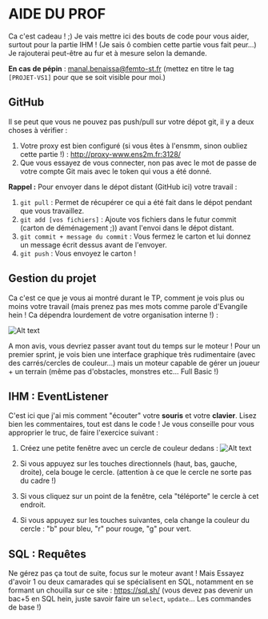 # AIDE DU PROF
Ca c'est cadeau ! ;) Je vais mettre ici des bouts de code pour vous aider, surtout pour la partie IHM ! (Je sais ô combien cette partie vous fait peur...) Je rajouterai peut-être au fur et à mesure selon la demande.

__En cas de pépin__ : manal.benaissa@femto-st.fr (mettez en titre le tag `[PROJET-VS1]` pour que se soit visible pour moi.) 

## GitHub
Il se peut que vous ne pouvez pas push/pull sur votre dépot git, il y a deux choses à vérifier :
1. Votre proxy est bien configuré (si vous êtes à l'ensmm, sinon oubliez cette partie !) : http://proxy-www.ens2m.fr:3128/
2. Que vous essayez de vous connecter, non pas avec le mot de passe de votre compte Git mais avec le token qui vous a été donné.

__Rappel :__
Pour envoyer dans le dépot distant (GitHub ici) votre travail : 
1. `git pull` : Permet de récupérer ce qui a été fait dans le dépot pendant que vous travaillez.
2. `git add [vos fichiers]` : Ajoute vos fichiers dans le futur commit (carton de déménagement ;)) avant l'envoi dans le dépot distant.
3. `git commit + message du commit` : Vous fermez le carton et lui donnez un message écrit dessus avant de l'envoyer.
4. `git push` : Vous envoyez le carton !

## Gestion du projet

Ca c'est ce que je vous ai montré durant le TP, comment je vois plus ou moins votre travail (mais prenez pas mes mots comme parole d'Evangile hein ! Ca dépendra lourdement de votre organisation interne !) :

![Alt text](https://zupimages.net/up/22/45/mhtd.png "Gestion du projet")

A mon avis, vous devriez passer avant tout du temps sur le moteur ! Pour un premier sprint, je vois bien une interface graphique très rudimentaire (avec des carrés/cercles de couleur...) mais un moteur capable de gérer un joueur + un terrain (même pas d'obstacles, monstres etc... Full Basic !)


## IHM : EventListener
C'est ici que j'ai mis comment "écouter" votre __souris__ et votre __clavier__. Lisez bien les commentaires, tout est dans le code ! Je vous conseille pour vous approprier le truc, de faire l'exercice suivant :

1. Créez une petite fenêtre avec un cercle de couleur dedans : 
![Alt text](https://zupimages.net/up/22/45/sntl.png "Comment créer la fenêtre.")

2. Si vous appuyez sur les touches directionnels (haut, bas, gauche, droite), cela bouge le cercle. (attention à ce que le cercle ne sorte pas du cadre !)
3. Si vous cliquez sur un point de la fenêtre, cela "téléporte" le cercle à cet endroit.
4. Si vous appuyez sur les touches suivantes, cela change la couleur du cercle : "b" pour bleu, "r" pour rouge, "g" pour vert. 

## SQL : Requêtes
Ne gérez pas ça tout de suite, focus sur le moteur avant ! Mais Essayez d'avoir 1 ou deux camarades qui se spécialisent en SQL, notamment en se formant un chouilla sur ce site : https://sql.sh/ (vous devez pas devenir un bac+5 en SQL hein, juste savoir faire un `select`, `update`... Les commandes de base !)

